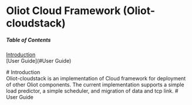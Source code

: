 Oliot Cloud Framework (Oliot-cloudstack)
=============================

##### Table of Contents  
[Introduction](#Introduction)  
[User Guide](#User Guide) 


<a name="Introduction"/>
# Introduction<br />
Oliot-cloudstack is an implementation of Cloud framework for deployment of other Oliot components. The current implementation supports a simple load predictor, a simple scheduler, and migration of data and tcp link.


<a name = "User Guide"/>
# User Guide<br />
